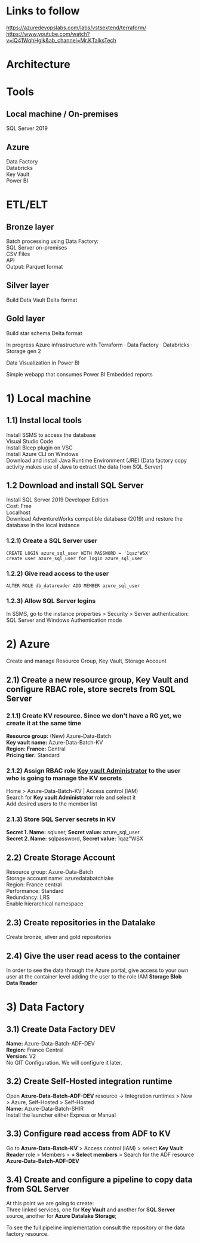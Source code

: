 # Links to follow
https://azuredevopslabs.com/labs/vstsextend/terraform/     
https://www.youtube.com/watch?v=iQ41WqhHglk&ab_channel=Mr.KTalksTech

# Architecture

# Tools
## Local machine / On-premises
SQL Server 2019     

## Azure
Data Factory     
Databricks     
Key Vault     
Power BI

# ETL/ELT
## Bronze layer
Batch processing using Data Factory:     
SQL Server on-premises     
CSV Files     
API     
Output: Parquet format     

## Silver layer
Build Data Vault
Delta format

## Gold layer
Build star schema
Delta format

In progress
Azure infrastructure with Terraform
·        Data Factory
·        Databricks
·        Storage gen 2

Data Visualization in Power BI

Simple webapp that consumes Power BI Embedded reports

 

# 1) Local machine

## 1.1) Instal local tools
Install SSMS to access the database     
Visual Studio Code     
Install Bicep plugin on VSC     
Install Azure CLI on Windows     
Download and install Java Runtime Environment (JRE) (Data factory copy activity makes use of Java to extract the data from SQL Server)

## 1.2 Download and install SQL Server
Install SQL Server 2019 Developer Edition     
     Cost: Free     
     Localhost     
Download AdventureWorks compatible database (2019) and restore the database in the local instance    

### 1.2.1) Create a SQL Server user

```
CREATE LOGIN azure_sql_user WITH PASSWORD = '1qaz"WSX'
create user azure_sql_user for login azure_sql_user
```

### 1.2.2) Give read access to the user

```
ALTER ROLE db_datareader ADD MEMBER azure_sql_user
```

### 1.2.3) Allow SQL Server logins

In SSMS, go to the instance properties > Security > Server authentication: SQL Server and Windows Authentication mode

# 2) Azure
Create and manage Resource Group, Key Vault, Storage Account

## 2.1) Create a new resource group, Key Vault and configure RBAC role, store secrets from SQL Server     
     
### 2.1.1) Create KV resource. Since we don't have a RG yet, we create it at the same time     
**Resource group:** (New) Azure-Data-Batch     
**Key vault name:** Azure-Data-Batch-KV    
**Region: France:** Central     
**Pricing tier:** Standard     
     
### 2.1.2) Assign RBAC role <u>Key vault Administrator</u> to the user who is going to manage the KV secrets     
Home > Azure-Data-Batch-KV | Access control (IAM)     
Search for **Key vault Administrator** role and select it     
Add desired users to the member list     

### 2.1.3) Store SQL Server secrets in KV
     
**Secret 1. Name:** sqluser, **Secret value:** azure_sql_user     
**Secret 2. Name:** sqlpassword, **Secret value:** 1qaz"WSX     

## 2.2) Create Storage Account
Resource group: Azure-Data-Batch     
Storage account name: azuredatabatchlake     
Region: France central     
Performance: Standard     
Redundancy: LRS     
Enable hierarchical namespace

## 2.3) Create repositories in the Datalake
Create bronze, silver and gold repositories

## 2.4) Give the user read acess to the container
In order to see the data through the Azure portal, give access to your own user at the container level adding the user to the role IAM **Storage Blob Data Reader**     

# 3) Data Factory

## 3.1) Create Data Factory DEV
**Name:** Azure-Data-Batch-ADF-DEV     
**Region:** France Central     
**Version:** V2     
No GIT Configuration. We will configure it later.

## 3.2) Create Self-Hosted integration runtime

Open **Azure-Data-Batch-ADF-DEV** resource -> Integration runtimes > New > Azure, Self-Hosted > Self-Hosted     
**Name:** Azure-Data-Batch-SHIR     
Install the launcher either Express or Manual

## 3.3) Configure read access from ADF to KV

Go to **Azure-Data-Batch-KV** > Access control (IAM) > select **Key Vault Reader** role > Members > **+ Select members** > Search for the ADF resource **Azure-Data-Batch-ADF-DEV**     

## 3.4) Create and configure a pipeline to copy data from SQL Server

At this point we are going to create:     
Three linked services, one for **Key Vault** and another for **SQL Server** source, another for **Azure Datalake Storage**;     
     
To see the full pipeline implementation consult the repository or the data factory resource.
